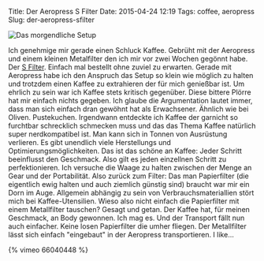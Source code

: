 Title: Der Aeropress S Filter
Date: 2015-04-24 12:19
Tags: coffee, aeropress
Slug: der-aeropress-sfilter


![Das morgendliche Setup]({filename}/images/aeropress-sfilter.jpg)

Ich genehmige mir gerade einen Schluck Kaffee. Gebrüht mit der Aeropress und einem kleinen Metalfilter den ich mir vor zwei Wochen gegönnt habe. Der [S Filter](http://www.kaffeologie.com/shop/s-filter-for-aeropress-coffee-makers). Einfach mal bestellt ohne zuviel zu erwarten. Gerade mit Aeropress habe ich den Anspruch das Setup so klein wie möglich zu halten und trotzdem einen Kaffee zu extrahieren der für mich genießbar ist. Um ehrlich zu sein war ich Kaffee stets kritisch gegenüber. Diese bittere Plörre hat mir einfach nichts gegeben. Ich glaube die Argumentation lautet immer, dass man sich einfach dran gewöhnt hat als Erwachsener. Ähnlich wie bei Oliven. Pustekuchen. Irgendwann entdeckte ich Kaffee der garnicht so furchtbar schrecklich schmecken muss und das das Thema Kaffee natürlich super nerdkompatibel ist. Man kann sich in Tonnen von Ausrüstung verlieren. Es gibt unendlich viele Herstellungs und Optimierungsmöglichkeiten. Das ist das schöne an Kaffee: Jeder Schritt beeinflusst den Geschmack. Also gilt es jeden einzellnen Schritt zu perfektionieren. Ich versuche die Waage zu halten zwischen der Menge an Gear und der Portabilität. Also zurück zum Filter:
Das man Papierfilter (die eigentlich ewig halten und auch ziemlich günstig sind) braucht war mir ein Dorn im Auge. Allgemein abhängig zu sein von Verbrauchsmateriallien stört mich bei Kaffee-Utensilien. Wieso also nicht einfach die Papierfilter mit einem Metallfilter tauschen? Gesagt und getan. Der Kaffee hat, für meinen Geschmack, an Body gewonnen. Ich mag es. Und der Transport fällt nun auch einfacher. Keine losen Papierfilter die umher fliegen. Der Metallfilter lässt sich einfach "eingebaut" in der Aeropress transportieren. I like...

{% vimeo 66040448 %}
